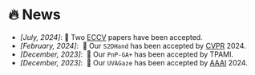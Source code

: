 # 🔥 News
- *[July, 2024]*:  🎉 Two [ECCV](https://eccv2024.ecva.net/) papers have been accepted.
- *[February, 2024]*: &nbsp;🎉 Our `S2DHand` has been accepted by [CVPR](https://cvpr2024.thecvf.com/) 2024.
- *[December, 2023]*: &nbsp;🎉 Our `PnP-GA+` has been accepted by TPAMI.
- *[December, 2023]*: &nbsp;🎉 Our `UVAGaze` has been accepted by [AAAI](https://aaai.org/aaai-conference/) 2024.
